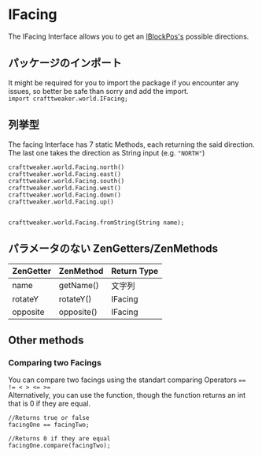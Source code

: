 # IFacing

The IFacing Interface allows you to get an [IBlockPos's](/Vanilla/World/IBlockPos/) possible directions.

## パッケージのインポート

It might be required for you to import the package if you encounter any issues, so better be safe than sorry and add the import.  
`import crafttweaker.world.IFacing;`

## 列挙型

The facing Interface has 7 static Methods, each returning the said direction.  
The last one takes the direction as String input (e.g. `"NORTH"`)

```zenscript
crafttweaker.world.Facing.north()
crafttweaker.world.Facing.east()
crafttweaker.world.Facing.south()
crafttweaker.world.Facing.west()
crafttweaker.world.Facing.down()
crafttweaker.world.Facing.up()


crafttweaker.world.Facing.fromString(String name);
```

## パラメータのない ZenGetters/ZenMethods

| ZenGetter | ZenMethod  | Return Type |
| --------- | ---------- | ----------- |
| name      | getName()  | 文字列         |
| rotateY   | rotateY()  | IFacing     |
| opposite  | opposite() | IFacing     |

## Other methods

### Comparing two Facings

You can compare two facings using the standart comparing Operators `== != < > <= >=`  
Alternatively, you can use the function, though the function returns an int that is 0 if they are equal.

```zenscript
//Returns true or false
facingOne == facingTwo;

//Returns 0 if they are equal
facingOne.compare(facingTwo);
```